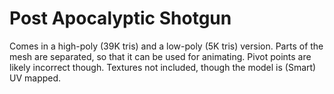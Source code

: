 # Post Apocalyptic Shotgun

Comes in a high-poly (39K tris) and a low-poly (5K tris) version.
Parts of the mesh are separated, so that it can be used for animating. 
Pivot points are likely incorrect though.
Textures not included, though the model is (Smart) UV mapped.